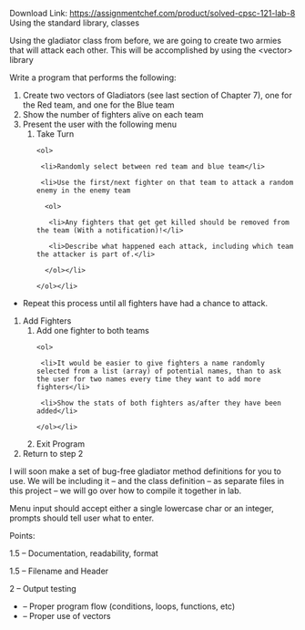 Download Link: https://assignmentchef.com/product/solved-cpsc-121-lab-8
<br>
Using the standard library, classes

Using the gladiator class from before, we are going to create two armies that will attack each other. This will be accomplished by using the &lt;vector&gt; library

Write a program that performs the following:

<ol>

 <li>Create two vectors of Gladiators (see last section of Chapter 7), one for the Red team, and one for the Blue team</li>

 <li>Show the number of fighters alive on each team</li>

 <li>Present the user with the following menu

  <ol>

   <li>Take Turn

    <ol>

     <li>Randomly select between red team and blue team</li>

     <li>Use the first/next fighter on that team to attack a random enemy in the enemy team

      <ol>

       <li>Any fighters that get get killed should be removed from the team (With a notification)!</li>

       <li>Describe what happened each attack, including which team the attacker is part of.</li>

      </ol></li>

    </ol></li>

  </ol></li>

</ol>

<ul>

 <li>Repeat this process until all fighters have had a chance to attack.</li>

</ul>

<ol>

 <li>Add Fighters

  <ol>

   <li>Add one fighter to both teams

    <ol>

     <li>It would be easier to give fighters a name randomly selected from a list (array) of potential names, than to ask the user for two names every time they want to add more fighters</li>

     <li>Show the stats of both fighters as/after they have been added</li>

    </ol></li>

   <li>Exit Program</li>

  </ol></li>

 <li>Return to step 2</li>

</ol>

I will soon make a set of bug-free gladiator method definitions for you to use. We will be including it – and the class definition – as separate files in this project – we will go over how to compile it together in lab.

Menu input should accept either a single lowercase char or an integer, prompts should tell user what to enter.

Points:

1.5 – Documentation, readability, format

1.5 – Filename and Header

2 – Output testing

<ul>

 <li>– Proper program flow (conditions, loops, functions, etc)</li>

 <li>– Proper use of vectors</li>

</ul>


